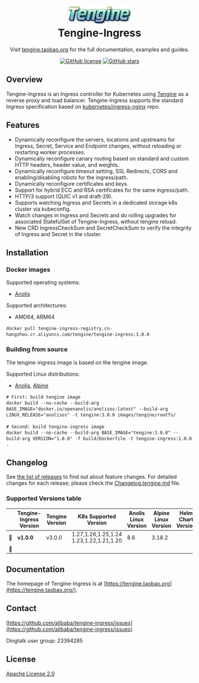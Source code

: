 <h1 align="center" style="border-bottom: none">
    <a href="https://tengine.taobao.org" target="_blank"><img alt="Tengine" src="/docs/images/tengine-logo.png"></a><br>Tengine-Ingress
</h1>

<p align="center">Visit <a href="https://tengine.taobao.org" target="_blank">tengine.taobao.org</a> for the full documentation,
examples and guides.</p>

<div align="center">

[![GitHub license](https://img.shields.io/github/license/alibaba/tengine-ingress.svg)](https://github.com/alibaba/tengine-ingress/blob/main/LICENSE)
[![GitHub stars](https://img.shields.io/badge/contributions-welcome-orange.svg)](https://github.com/alibaba/tengine-ingress/blob/main/CONTRIBUTING.md)

</div>

## Overview
Tengine-Ingress is an Ingress controller for Kubernetes using [Tengine](https://github.com/alibaba/tengine) as a reverse proxy and load balancer.
Tengine-Ingress supports the standard Ingress specification based on [kubernetes/ingress-nginx](https://github.com/kubernetes/ingress-nginx) repo.

## Features
* Dynamically reconfigure the servers, locations and upstreams for Ingress, Secret, Service and Endpoint changes, without reloading or restarting worker processes.
* Dynamically reconfigure canary routing based on standard and custom HTTP headers, header value, and weights.
* Dynamically reconfigure timeout setting, SSL Redirects, CORS and enabling/disabling robots for the ingress/path.
* Dynamically reconfigure certificates and keys.
* Support for hybrid ECC and RSA certificates for the same ingress/path.
* HTTP/3 support (QUIC v1 and draft-29).
* Supports watching Ingress and Secrets in a dedicated storage k8s cluster via kubeconfig.
* Watch changes in Ingress and Secrets and do rolling upgrades for associated StatefulSet of Tengine-Ingress, without tengine reload.
* New CRD IngressCheckSum and SecretCheckSum to verify the integrity of Ingress and Secret in the cluster.

## Installation
### Docker images
Supported operating systems:
* [Anolis](https://hub.docker.com/r/openanolis/anolisos)

Supported architectures:
* AMD64, ARM64
```
docker pull tengine-ingress-registry.cn-hangzhou.cr.aliyuncs.com/tengine/tengine-ingress:1.0.0
```

### Building from source
The tengine-ingress image is based on the tengine image.

Supported Linux distributions:
* [Anolis](https://hub.docker.com/r/openanolis/anolisos), [Alpine](https://hub.docker.com/_/alpine)
```
# First: build tengine image
docker build --no-cache --build-arg BASE_IMAGE="docker.io/openanolis/anolisos:latest" --build-arg LINUX_RELEASE="anolisos" -t tengine:3.0.0 images/tengine/rootfs/

# Second: build tengine-ingress image
docker build --no-cache --build-arg BASE_IMAGE="tengine:3.0.0" --build-arg VERSION="1.0.0" -f build/Dockerfile -t tengine-ingress:1.0.0 .
```

## Changelog

See [the list of releases](https://github.com/alibaba/tengine-ingress/releases) to find out about feature changes.
For detailed changes for each release; please check the [Changelog.tengine.md](Changelog.tengine.md) file.

### Supported Versions table
|    | Tengine-Ingress Version | Tengine Version | K8s Supported Version | Anolis Linux Version | Alpine Linux Version | Helm Chart Version |
|:--:|-------------------------|-----------------|-----------------------|----------------------|----------------------|--------------------|
| 🔄 | **v1.0.0**              | v3.0.0          | 1.27,1.26,1.25,1.24<br>1.23,1.22,1.21,1.20   | 8.6                  | 3.18.2               |                    |
| 🔄 |                         |                 |                       |                      |                      |                    |

## Documentation

The homepage of Tengine-Ingress is at [https://tengine.taobao.org](https://tengine.taobao.org/).

## Contact

[https://github.com/alibaba/tengine-ingress/issues](https://github.com/alibaba/tengine-ingress/issues)

Dingtalk user group: 23394285

## License

[Apache License 2.0](https://github.com/alibaba/tengine-ingress/blob/main/LICENSE)
